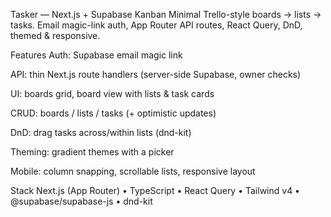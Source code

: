 Tasker — Next.js + Supabase Kanban
Minimal Trello-style boards → lists → tasks. Email magic-link auth, App Router API routes, React Query, DnD, themed & responsive.

Features
Auth: Supabase email magic link

API: thin Next.js route handlers (server-side Supabase, owner checks)

UI: boards grid, board view with lists & task cards

CRUD: boards / lists / tasks (+ optimistic updates)

DnD: drag tasks across/within lists (dnd-kit)

Theming: gradient themes with a picker

Mobile: column snapping, scrollable lists, responsive layout

Stack
Next.js (App Router) • TypeScript • React Query • Tailwind v4 • @supabase/supabase-js • dnd-kit